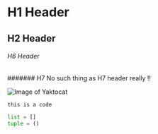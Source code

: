 # H1 Header

## H2 Header




###### H6 Header

####### H7 No such thing as H7 header really !!

![Image of Yaktocat](https://octodex.github.com/images/yaktocat.png)

```
this is a code
```

```python
list = []
tuple = ()
```
